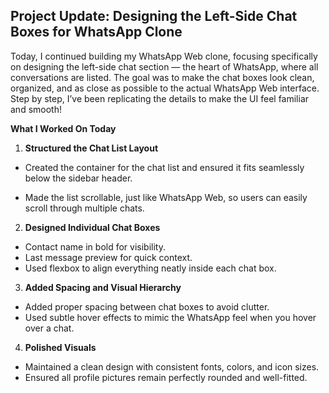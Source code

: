 ## **Project Update: Designing the Left-Side Chat Boxes for WhatsApp Clone**

Today, I continued building my WhatsApp Web clone, focusing specifically on designing the left-side chat section — the heart of WhatsApp, where all conversations are listed.
The goal was to make the chat boxes look clean, organized, and as close as possible to the actual WhatsApp Web interface. Step by step, I’ve been replicating the details to make the UI feel familiar and smooth!

**What I Worked On Today**
1. **Structured the Chat List Layout**
* Created the container for the chat list and ensured it fits seamlessly below the sidebar header.

* Made the list scrollable, just like WhatsApp Web, so users can easily scroll through multiple chats.
2. **Designed Individual Chat Boxes**
* Contact name in bold for visibility.
* Last message preview for quick context.
* Used flexbox to align everything neatly inside each chat box.
3. **Added Spacing and Visual Hierarchy**
* Added proper spacing between chat boxes to avoid clutter.
* Used subtle hover effects to mimic the WhatsApp feel when you hover over a chat.
4. **Polished Visuals**
* Maintained a clean design with consistent fonts, colors, and icon sizes.
* Ensured all profile pictures remain perfectly rounded and well-fitted.